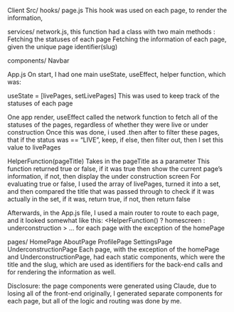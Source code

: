 Client
Src/
hooks/
page.js
This hook was used on each page, to render the information,

services/
network.js, this function had a class with two main methods :
Fetching the statuses of each page
Fetching the information of each page, given the unique page identifier(slug)

components/
Navbar

App.js
On start, I had one main useState, useEffect, helper function, which was:

useState = [livePages, setLivePages]
This was used to keep track of the statuses of each page

One app render,
useEffect
called the network function to fetch all of the statuses of the pages, regardless of whether they were live or under construction
Once this was done, i used .then after to filter these pages, that if the status was == “LIVE”, keep, if else, then filter out, then I set this value to livePages

HelperFunction(pageTitle)
Takes in the pageTitle as a parameter
This function returned true or false, if it was true then show the current page’s information, if not, then display the under construction screen
For evaluating true or false, I used the array of livePages, turned it into a set, and then compared the title that was passed through to check if it was actually in the set, if it was, return true, if not, then return false

Afterwards, in the App.js file, I used a main router to route to each page, and it looked somewhat like this:
<App>
<navbar>
<HelperFunction() ? homescreen : underconstruction >
… for each page with the exception of the homePage
</App>

pages/
HomePage
AboutPage
ProfilePage
SettingsPage
UnderconstructionPage
Each page, with the exception of the homePage and UnderconstructionPage, had each static components, which were the title and the slug, which are used as identifiers for the back-end calls and for rendering the information as well.

Disclosure: the page components were generated using Claude, due to losing all of the front-end originally, I generated
separate components for each page, but all of the logic and routing was done by me.

